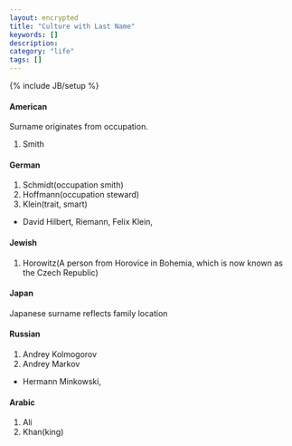 ```yaml
---
layout: encrypted
title: "Culture with Last Name"
keywords: []
description: 
category: "life"
tags: []
---
```

{% include JB/setup %}

#### American
Surname originates from occupation.
1. Smith


#### German
1. Schmidt(occupation smith)
2. Hoffmann(occupation steward)
3. Klein(trait, smart)
- David Hilbert, Riemann, Felix Klein,  
 

#### Jewish
1. Horowitz(A person from Horovice in Bohemia, which is now known as the Czech
   Republic)


#### Japan
Japanese surname reflects family location


#### Russian
1. Andrey Kolmogorov
2. Andrey Markov
- Hermann Minkowski,


#### Arabic
1. Ali
2. Khan(king)


